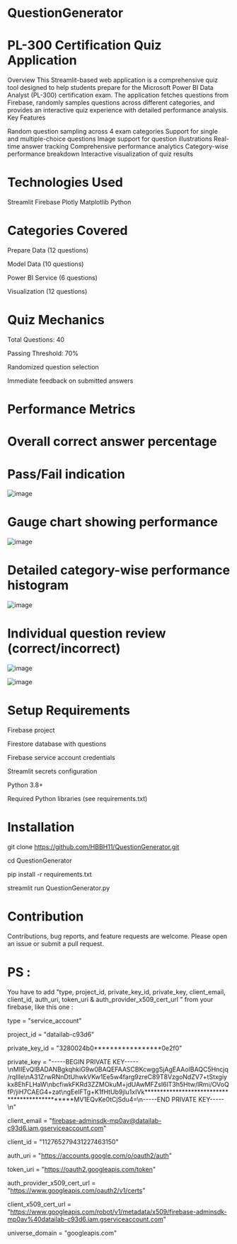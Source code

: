 # QuestionGenerator

# PL-300 Certification Quiz Application
Overview
This Streamlit-based web application is a comprehensive quiz tool designed to help students prepare for the Microsoft Power BI Data Analyst (PL-300) certification exam. The application fetches questions from Firebase, randomly samples questions across different categories, and provides an interactive quiz experience with detailed performance analysis.
Key Features

Random question sampling across 4 exam categories
Support for single and multiple-choice questions
Image support for question illustrations
Real-time answer tracking
Comprehensive performance analytics
Category-wise performance breakdown
Interactive visualization of quiz results

# Technologies Used

Streamlit
Firebase
Plotly
Matplotlib
Python

# Categories Covered

Prepare Data (12 questions)

Model Data (10 questions)

Power BI Service (6 questions)

Visualization (12 questions)


# Quiz Mechanics

Total Questions: 40

Passing Threshold: 70%

Randomized question selection

Immediate feedback on submitted answers


# Performance Metrics

# Overall correct answer percentage

# Pass/Fail indication

![image](https://github.com/user-attachments/assets/b5f64df3-28d1-4734-9742-f8d9970c3393)

# Gauge chart showing performance

![image](https://github.com/user-attachments/assets/24994842-681e-4883-8945-cf4f0a208964)

# Detailed category-wise performance histogram

![image](https://github.com/user-attachments/assets/003f36e3-87c7-4c0c-8863-181c06b8c4f9)

# Individual question review (correct/incorrect)

![image](https://github.com/user-attachments/assets/68d2d936-69ad-4cf3-aa45-15cffce5c477)

![image](https://github.com/user-attachments/assets/25482398-6c31-4dd3-b163-d61f95ab83b1)


# Setup Requirements

Firebase project

Firestore database with questions

Firebase service account credentials

Streamlit secrets configuration

Python 3.8+

Required Python libraries (see requirements.txt)


# Installation

git clone https://github.com/HBBH11/QuestionGenerator.git

cd QuestionGenerator

pip install -r requirements.txt

streamlit run QuestionGenerator.py


# Contribution
Contributions, bug reports, and feature requests are welcome. Please open an issue or submit a pull request.

# PS : 
You have to add "type, project_id, private_key_id, private_key, client_email, client_id, auth_uri, token_uri & auth_provider_x509_cert_url " from your firebase, like this one :

type = "service_account"

project_id = "datailab-c93d6"

private_key_id = "3280024b0*****************0e2f0"

private_key = "-----BEGIN PRIVATE KEY-----\nMIIEvQIBADANBgkqhkiG9w0BAQEFAASCBKcwggSjAgEAAoIBAQC5Hncjq/rqIlIe\nA31ZrwRNnDtUhwkVKw1Ee5w4farg9zreC89T8VzgoNdZV7+tStxgiykx8EhFLHaW\nbcfiwkFKRd3ZZMOkuM+jdUAwMFZsI6lT3h5Htw/lRmi/OVoQfP/jiH7CAEG4+zat\ngEeIFTg+K1fHtUb9jlu1xIVk***********************************************MV1EQvKe0tCjSdu4=\n-----END PRIVATE KEY-----\n"

client_email = "firebase-adminsdk-mp0av@datailab-c93d6.iam.gserviceaccount.com"

client_id = "112765279431227463150"

auth_uri = "https://accounts.google.com/o/oauth2/auth"

token_uri = "https://oauth2.googleapis.com/token"

auth_provider_x509_cert_url = "https://www.googleapis.com/oauth2/v1/certs"

client_x509_cert_url = "https://www.googleapis.com/robot/v1/metadata/x509/firebase-adminsdk-mp0av%40datailab-c93d6.iam.gserviceaccount.com"

universe_domain = "googleapis.com"
